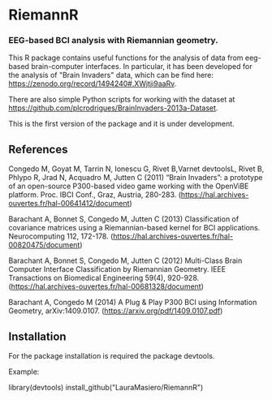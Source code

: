 # RiemannR

### EEG-based BCI analysis with Riemannian geometry.

This R package contains useful functions for the analysis of data from eeg-based brain-computer interfaces.
In particular, it has been developed for the analysis of "Brain Invaders" data, which can be find here: https://zenodo.org/record/1494240#.XWjtji9aaRv.

There are also simple Python scripts for working with the dataset at https://github.com/plcrodrigues/BrainInvaders-2013a-Dataset.

This is the first version of the package and it is under development.


## References

Congedo M, Goyat M, Tarrin N, Ionescu G, Rivet B,Varnet devtoolsL, Rivet B, Phlypo R, Jrad N, Acquadro M, Jutten C (2011) “Brain Invaders”: a prototype of an open-source P300-based video game working with the OpenViBE platform. Proc. IBCI Conf., Graz, Austria, 280-283. (https://hal.archives-ouvertes.fr/hal-00641412/document)

Barachant A, Bonnet S, Congedo M, Jutten C (2013) Classification of covariance matrices using a Riemannian-based kernel for BCI applications. Neurocomputing 112, 172-178. (https://hal.archives-ouvertes.fr/hal-00820475/document)

Barachant A, Bonnet S, Congedo M, Jutten C (2012) Multi-Class Brain Computer Interface Classification by Riemannian Geometry. IEEE Transactions on Biomedical Engineering 59(4), 920-928. (https://hal.archives-ouvertes.fr/hal-00681328/document)

Barachant A, Congedo M (2014) A Plug & Play P300 BCI using Information Geometry, arXiv:1409.0107. (https://arxiv.org/pdf/1409.0107.pdf)

## Installation

For the package installation is required the package devtools.

Example: 

library(devtools)
install_github("LauraMasiero/RiemannR")
